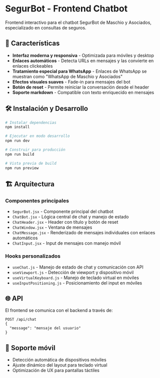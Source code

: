 # SegurBot - Frontend Chatbot

Frontend interactivo para el chatbot SegurBot de Maschio y Asociados, especializado en consultas de seguros.

## 🚀 Características

- **Interfaz moderna y responsiva** - Optimizada para móviles y desktop
- **Enlaces automáticos** - Detecta URLs en mensajes y las convierte en enlaces clickeables
- **Tratamiento especial para WhatsApp** - Enlaces de WhatsApp se muestran como "WhatsApp de Maschio y Asociados"
- **Efectos visuales suaves** - Fade-in para mensajes del bot
- **Botón de reset** - Permite reiniciar la conversación desde el header
- **Soporte markdown** - Compatible con texto enriquecido en mensajes

## 🛠️ Instalación y Desarrollo

```bash
# Instalar dependencias
npm install

# Ejecutar en modo desarrollo
npm run dev

# Construir para producción
npm run build

# Vista previa de build
npm run preview
```

## 🏗️ Arquitectura

### Componentes principales
- `SegurBot.jsx` - Componente principal del chatbot
- `ChatBot.jsx` - Lógica central de chat y manejo de estado
- `ChatHeader.jsx` - Header con título y botón de reset
- `ChatWindow.jsx` - Ventana de mensajes
- `ChatMessage.jsx` - Renderizado de mensajes individuales con enlaces automáticos
- `ChatInput.jsx` - Input de mensajes con manejo móvil

### Hooks personalizados
- `useChat.js` - Manejo de estado de chat y comunicación con API
- `useViewport.js` - Detección de viewport y dispositivo móvil
- `useVirtualKeyboard.js` - Manejo de teclado virtual en móviles
- `useInputPositioning.js` - Posicionamiento del input en móviles

## 🌐 API

El frontend se comunica con el backend a través de:
```
POST /api/chat
{
  "message": "mensaje del usuario"
}
```

## 📱 Soporte móvil

- Detección automática de dispositivos móviles
- Ajuste dinámico del layout para teclado virtual
- Optimización de UX para pantallas táctiles